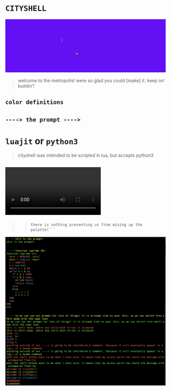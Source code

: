 # ```CITYSHELL```
![](block.png)   

> welcome to the metropolis!
> were so glad you could [make] it.
> keep on' buildin'!


## ```color definitions```

## ```----> the prompt ---->```


# ```luajit``` or ```python3```
> cityshell was intended to be scripted in lua, but accepts python3

## ![](mov.mov)

>
>> ```keep in mind, while we only use 8 colors,
>> there is nothing preventing us from mixing up the palette!```
>


![](cityshell.png)
```c
   
```
